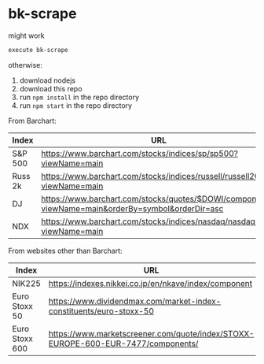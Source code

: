 # bk-scrape

might work

```bash
execute bk-scrape
```

otherwise:

1. download nodejs
2. download this repo
3. run `npm install` in the repo directory
4. run `npm start` in the repo directory

From Barchart:

| Index   | URL                                                                                               |
| ------- | ------------------------------------------------------------------------------------------------- |
| S&P 500 | https://www.barchart.com/stocks/indices/sp/sp500?viewName=main                                    |
| Russ 2k | https://www.barchart.com/stocks/indices/russell/russell2000?viewName=main                         |
| DJ      | https://www.barchart.com/stocks/quotes/$DOWI/components?viewName=main&orderBy=symbol&orderDir=asc |
| NDX     | https://www.barchart.com/stocks/indices/nasdaq/nasdaq100?viewName=main                            |

From websites other than Barchart:

| Index          | URL                                                                              |
| -------------- | -------------------------------------------------------------------------------- |
| NIK225         | https://indexes.nikkei.co.jp/en/nkave/index/component                            |
| Euro Stoxx 50  | https://www.dividendmax.com/market-index-constituents/euro-stoxx-50              |
| Euro Stoxx 600 | https://www.marketscreener.com/quote/index/STOXX-EUROPE-600-EUR-7477/components/ |
